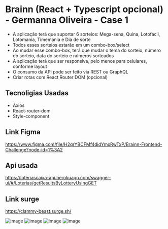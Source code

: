 # Brainn (React + Typescript opcional) - Germanna Oliveira - Case 1

* A aplicação terá que suportar 6 sorteios: Mega-sena, Quina, Lotofácil, Lotomania, Timemania e Dia de sorte
* Todos esses sorteios estarão em um combo-box/select
* Ao mudar esse combo-box, terá que mudar o tema do sorteio, número do sorteio, data do sorteio e números sorteados
* A aplicação terá que ser responsiva, pelo menos para celulares, conforme layout
* O consumo da API pode ser feito via REST ou GraphQL
* Criar rotas com React Router DOM (opcional)

## Tecnoligias Usadas
* Axios
* React-router-dom
* Style-component

## Link Figma
https://www.figma.com/file/H2qrYBCFMf4didYmxRwTxP/Brainn-Frontend-Challenge?node-id=1%3A2

## Api usada
https://loteriascaixa-api.herokuapp.com/swagger-ui/#/Loterias/getResultsByLotteryUsingGET

## Link surge
https://clammy-beast.surge.sh/

![image](https://user-images.githubusercontent.com/8453557/198773429-08412ac2-4e1c-4e10-a24e-8a1dcf7682f1.png)
![image](https://user-images.githubusercontent.com/8453557/198773607-2231a1a1-3ba7-480c-983a-06b5d0abc118.png)
![image](https://user-images.githubusercontent.com/8453557/198773802-18dd96a6-4c15-4f46-b674-b3b24f0f946c.png)
![image](https://user-images.githubusercontent.com/8453557/198773956-949c85d9-43e7-45fd-a682-227c053b6bd6.png)

